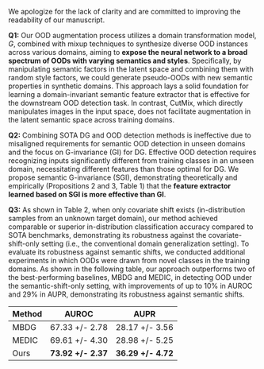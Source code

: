 We apologize for the lack of clarity and are committed to improving the readability of our manuscript.

**Q1:** Our OOD augmentation process utilizes a domain transformation model, $G$, combined with mixup techniques to synthesize diverse OOD instances across various domains, aiming to **expose the neural network to a broad spectrum of OODs with varying semantics and styles**. Specifically, by manipulating semantic factors in the latent space and combining them with random style factors, we could generate pseudo-OODs with new semantic properties in synthetic domains. This approach lays a solid foundation for learning a domain-invariant semantic feature extractor that is effective for the downstream OOD detection task. In contrast, CutMix, which directly manipulates images in the input space, does not facilitate augmentation in the latent semantic space across training domains.

**Q2:** Combining SOTA DG and OOD detection methods is ineffective due to misaligned requirements for semantic OOD detection in unseen domains and the focus on G-invariance (GI) for DG. Effective OOD detection requires recognizing inputs significantly different from training classes in an unseen domain, necessitating different features than those optimal for DG. We propose semantic G-invariance (SGI), demonstrating theoretically and empirically (Propositions 2 and 3, Table 1) that the **feature extractor learned based on SGI is more effective than GI**.

**Q3:** As shown in Table 2, when only covariate shift exists (in-distribution samples from an unknown target domain), our method achieved comparable or superior in-distribution classification accuracy compared to SOTA benchmarks, demonstrating its robustness against the covariate-shift-only setting (i.e., the conventional domain generalization setting). To evaluate its robustness against semantic shifts, we conducted additional experiments in which OODs were drawn from novel classes in the training domains. As shown in the following table, our approach outperforms two of the best-performing baselines, MBDG and MEDIC, in detecting OOD under the semantic-shift-only setting, with improvements of up to 10% in AUROC and 29% in AUPR, demonstrating its robustness against semantic shifts.

| Method | AUROC | AUPR |
|--------|----------------|----------------|
| MBDG   | 67.33 +/- 2.78 | 28.17 +/- 3.56 |
| MEDIC  | 69.61 +/- 4.30 | 28.98 +/- 5.25 |
| Ours   | **73.92 +/- 2.37** | **36.29 +/- 4.72** |
